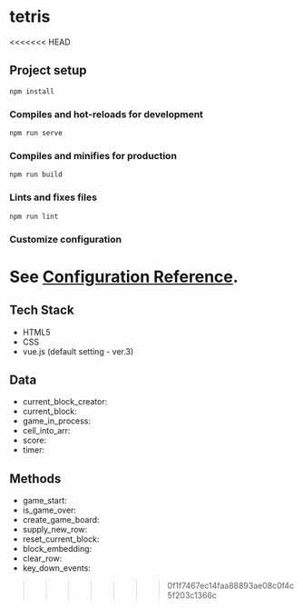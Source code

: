 # tetris

<<<<<<< HEAD
## Project setup
```
npm install
```

### Compiles and hot-reloads for development
```
npm run serve
```

### Compiles and minifies for production
```
npm run build
```

### Lints and fixes files
```
npm run lint
```

### Customize configuration
See [Configuration Reference](https://cli.vuejs.org/config/).
=======
## Tech Stack
- HTML5
- CSS
- vue.js (default setting - ver.3)

## Data
- current_block_creator:
- current_block:
- game_in_process:
- cell_into_arr:
- score:
- timer:

## Methods
- game_start:
- is_game_over:
- create_game_board:
- supply_new_row:
- reset_current_block:
- block_embedding:
- clear_row:
- key_down_events:
>>>>>>> 0f1f7467ec14faa88893ae08c0f4c5f203c1366c
